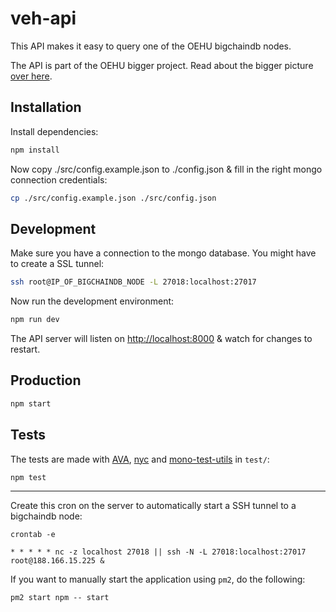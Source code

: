 # veh-api

This API makes it easy to query one of the OEHU bigchaindb nodes.

The API is part of the OEHU bigger project. Read about the bigger picture [over here](http://github.com/oehu/oehu-documentation).

## Installation

Install dependencies:

```bash
npm install
```

Now copy ./src/config.example.json to ./config.json & fill in the right mongo connection credentials:

```bash
cp ./src/config.example.json ./src/config.json
```

## Development

Make sure you have a connection to the mongo database. You might have to create a SSL tunnel:

```bash
ssh root@IP_OF_BIGCHAINDB_NODE -L 27018:localhost:27017
```

Now run the development environment:

```bash
npm run dev
```

The API server will listen on [http://localhost:8000](http://localhost:8000) & watch for changes to restart.

## Production

```bash
npm start
```

## Tests

The tests are made with [AVA](https://github.com/avajs/ava), [nyc](https://github.com/istanbuljs/nyc) and [mono-test-utils](https://github.com/terrajs/mono-test-utils) in `test/`:

```bash
npm test
```

____

Create this cron on the server to automatically start a SSH tunnel to a bigchaindb node:

    crontab -e

    * * * * * nc -z localhost 27018 || ssh -N -L 27018:localhost:27017 root@188.166.15.225 &

If you want to manually start the application using `pm2`, do the following:

    pm2 start npm -- start
